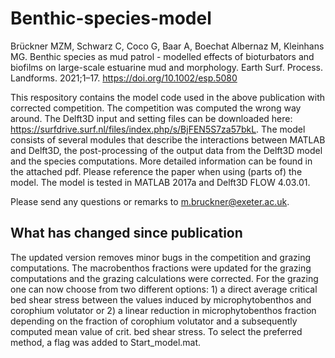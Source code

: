 # Benthic-species-model
Brückner MZM, Schwarz C, Coco G, Baar A, Boechat Albernaz M, Kleinhans MG. 
Benthic species as mud patrol - modelled effects of bioturbators and biofilms
on large-scale estuarine mud and morphology. 
Earth Surf. Process. Landforms. 2021;1–17. 
https://doi.org/10.1002/esp.5080

This respository contains the model code used in the above publication with corrected competition. The competition was computed the wrong way around. The Delft3D input and setting files can be downloaded here: https://surfdrive.surf.nl/files/index.php/s/BjFEN5S7za57bkL. The model consists of several modules that describe the interactions between MATLAB and Delft3D, the post-processing of the output data from the Delft3D model and the species computations. More detailed information can be found in the attached pdf. Please reference the paper when using (parts of) the model.
The model is tested in MATLAB 2017a and Delft3D FLOW 4.03.01. 

Please send any questions or remarks to m.bruckner@exeter.ac.uk.

## What has changed since publication

The updated version removes minor bugs in the competition and grazing computations. The macrobenthos fractions were updated for the grazing computations and the grazing calculations were corrected. For the grazing one can now choose from two different options: 1) a direct average critical bed shear stress between the values induced by microphytobenthos and corophium volutator or 2) a linear reduction in microphytobenthos fraction depending on the fraction of corophium volutator and a subsequently computed mean value of crit. bed shear stress. To select the preferred method, a flag was added to Start_model.mat.
